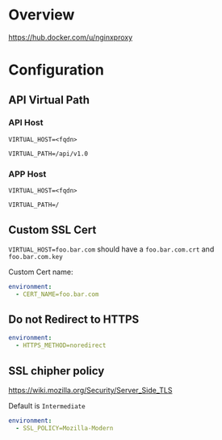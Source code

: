 # Overview

<https://hub.docker.com/u/nginxproxy>

# Configuration

## API Virtual Path

### API Host

`VIRTUAL_HOST=<fqdn>`

`VIRTUAL_PATH=/api/v1.0`

### APP Host

`VIRTUAL_HOST=<fqdn>`

`VIRTUAL_PATH=/`

## Custom SSL Cert

`VIRTUAL_HOST=foo.bar.com` should have a `foo.bar.com.crt` and `foo.bar.com.key`

Custom Cert name:

```yaml
environment:
  - CERT_NAME=foo.bar.com
```

## Do not Redirect to HTTPS

```yaml
environment:
  - HTTPS_METHOD=noredirect 
```

## SSL chipher policy

<https://wiki.mozilla.org/Security/Server_Side_TLS>

Default is `Intermediate`

```yaml
environment:
  - SSL_POLICY=Mozilla-Modern
```

